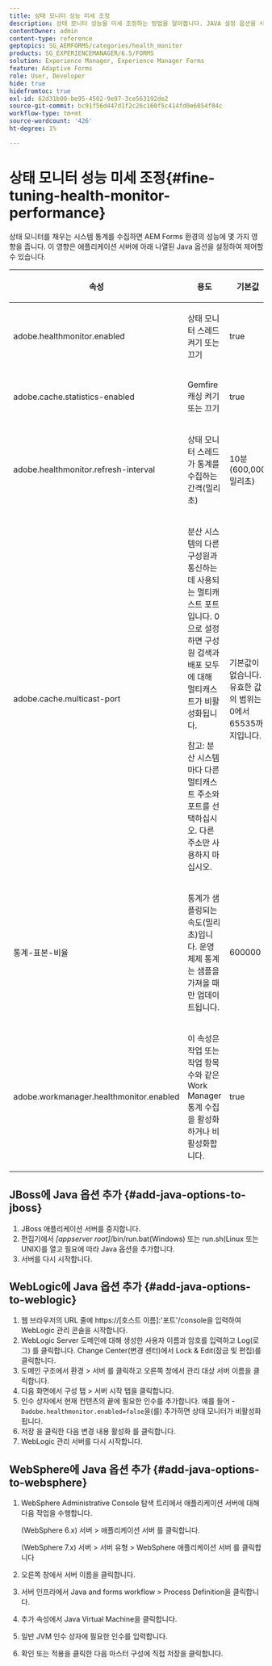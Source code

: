 ```yaml
---
title: 상태 모니터 성능 미세 조정
description: 상태 모니터 성능을 미세 조정하는 방법을 알아봅니다. JAVA 설정 옵션을 사용하여 양식 환경의 성능에 영향을 주는 시스템 통계를 제어합니다.
contentOwner: admin
content-type: reference
geptopics: SG_AEMFORMS/categories/health_monitor
products: SG_EXPERIENCEMANAGER/6.5/FORMS
solution: Experience Manager, Experience Manager Forms
feature: Adaptive Forms
role: User, Developer
hide: true
hidefromtoc: true
exl-id: 62d31b00-be95-4502-9e97-3ce563192de2
source-git-commit: bc91f56d447d1f2c26c160f5c414fd0e6054f84c
workflow-type: tm+mt
source-wordcount: '426'
ht-degree: 1%

---
```


# 상태 모니터 성능 미세 조정{#fine-tuning-health-monitor-performance}

상태 모니터를 채우는 시스템 통계를 수집하면 AEM Forms 환경의 성능에 몇 가지 영향을 줍니다. 이 영향은 애플리케이션 서버에 아래 나열된 Java 옵션을 설정하여 제어할 수 있습니다.

<table>
 <thead>
  <tr>
   <th><p>속성</p></th>
   <th><p>용도</p></th>
   <th><p>기본값</p></th>
  </tr>
 </thead>
 <tbody>
  <tr>
   <td><p>adobe.healthmonitor.enabled</p></td>
   <td><p>상태 모니터 스레드 켜기 또는 끄기</p></td>
   <td><p>true</p></td>
  </tr>
  <tr>
   <td><p>adobe.cache.statistics-enabled</p></td>
   <td><p>Gemfire 캐싱 켜기 또는 끄기</p></td>
   <td><p>true</p></td>
  </tr>
  <tr>
   <td><p>adobe.healthmonitor.refresh-interval</p></td>
   <td><p>상태 모니터 스레드가 통계를 수집하는 간격(밀리초)</p></td>
   <td><p>10분(600,000밀리초)</p></td>
  </tr>
  <tr>
   <td><p>adobe.cache.multicast-port</p></td>
   <td><p>분산 시스템의 다른 구성원과 통신하는 데 사용되는 멀티캐스트 포트입니다. 0으로 설정하면 구성원 검색과 배포 모두에 대해 멀티캐스트가 비활성화됩니다. </p><p>참고: 분산 시스템마다 다른 멀티캐스트 주소와 포트를 선택하십시오. 다른 주소만 사용하지 마십시오.</p></td>
   <td><p>기본값이 없습니다. 유효한 값의 범위는 0에서 65535까지입니다.</p></td>
  </tr>
  <tr>
   <td><p>통계-표본-비율</p></td>
   <td><p>통계가 샘플링되는 속도(밀리초)입니다. 운영 체제 통계는 샘플을 가져올 때만 업데이트됩니다.</p></td>
   <td><p>600000</p></td>
  </tr>
  <tr>
   <td><p>adobe.workmanager.healthmonitor.enabled</p></td>
   <td><p>이 속성은 작업 또는 작업 항목 수와 같은 Work Manager 통계 수집을 활성화하거나 비활성화합니다.</p></td>
   <td><p>true</p></td>
  </tr>
 </tbody>
</table>

## JBoss에 Java 옵션 추가 {#add-java-options-to-jboss}

1. JBoss 애플리케이션 서버를 중지합니다.
1. 편집기에서 *[appserver root]*/bin/run.bat(Windows) 또는 run.sh(Linux 또는 UNIX)를 열고 필요에 따라 Java 옵션을 추가합니다.
1. 서버를 다시 시작합니다.

## WebLogic에 Java 옵션 추가 {#add-java-options-to-weblogic}

1. 웹 브라우저의 URL 줄에 https://[호스트 이름]:&#39;포트&#39;/console을 입력하여 WebLogic 관리 콘솔을 시작합니다.
1. WebLogic Server 도메인에 대해 생성한 사용자 이름과 암호를 입력하고 Log(로그) 를 클릭합니다. Change Center(변경 센터)에서 Lock &amp; Edit(잠금 및 편집)를 클릭합니다.
1. 도메인 구조에서 환경 > 서버 를 클릭하고 오른쪽 창에서 관리 대상 서버 이름을 클릭합니다.
1. 다음 화면에서 구성 탭 > 서버 시작 탭을 클릭합니다.
1. 인수 상자에서 현재 컨텐츠의 끝에 필요한 인수를 추가합니다. 예를 들어 - `Dadobe.healthmonitor.enabled=false`을(를) 추가하면 상태 모니터가 비활성화됩니다.
1. 저장 을 클릭한 다음 변경 내용 활성화 를 클릭합니다.
1. WebLogic 관리 서버를 다시 시작합니다.

## WebSphere에 Java 옵션 추가 {#add-java-options-to-websphere}

1. WebSphere Administrative Console 탐색 트리에서 애플리케이션 서버에 대해 다음 작업을 수행합니다.

   (WebSphere 6.x) 서버 > 애플리케이션 서버 를 클릭합니다.

   (WebSphere 7.x) 서버 > 서버 유형 > WebSphere 애플리케이션 서버 를 클릭합니다

1. 오른쪽 창에서 서버 이름을 클릭합니다.
1. 서버 인프라에서 Java and forms workflow > Process Definition을 클릭합니다.
1. 추가 속성에서 Java Virtual Machine을 클릭합니다.
1. 일반 JVM 인수 상자에 필요한 인수를 입력합니다.
1. 확인 또는 적용을 클릭한 다음 마스터 구성에 직접 저장을 클릭합니다.
